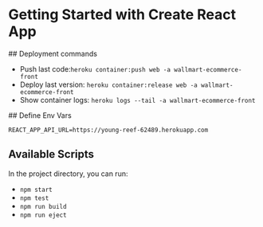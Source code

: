 # Getting Started with Create React App

## Deployment commands

- Push last code:`heroku container:push web -a wallmart-ecommerce-front`
- Deploy last version: `heroku container:release web -a wallmart-ecommerce-front`
- Show container logs: `heroku logs --tail -a wallmart-ecommerce-front`

## Define Env Vars

```env
REACT_APP_API_URL=https://young-reef-62489.herokuapp.com
```

## Available Scripts

In the project directory, you can run:

- `npm start`
- `npm test`
- `npm run build`
- `npm run eject`
